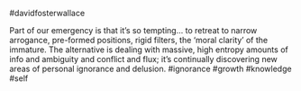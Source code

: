 #davidfosterwallace

Part of our emergency is that it’s so tempting… to retreat to narrow arrogance, pre-formed positions, rigid filters, the ‘moral clarity’ of the immature. The alternative is dealing with massive, high entropy amounts of info and ambiguity and conflict and flux; it’s continually discovering new areas of personal ignorance and delusion.
#ignorance #growth #knowledge #self 